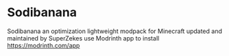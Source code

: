 # Sodibanana
Sodibanana an optimization lightweight modpack for Minecraft updated and maintained by SuperZekes use Modrinth app to install https://modrinth.com/app
